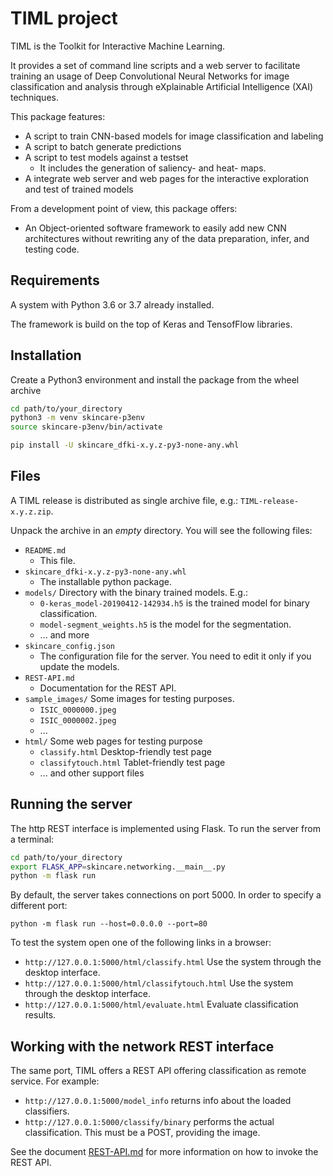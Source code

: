 # TIML project

TIML is the Toolkit for Interactive Machine Learning.

It provides a set of command line scripts and a web server to facilitate training an usage of Deep Convolutional Neural Networks for image classification and analysis through eXplainable Artificial Intelligence (XAI) techniques.

This package features:

* A script to train CNN-based models for image classification and labeling
* A script to batch generate predictions
* A script to test models against a testset
  * It includes the generation of saliency- and heat- maps.
* A integrate web server and web pages for the interactive exploration and test of trained models

From a development point of view, this package offers:

* An Object-oriented software framework to easily add new CNN architectures without rewriting any of the data preparation, infer, and testing code.

## Requirements

A system with Python 3.6 or 3.7 already installed.

The framework is build on the top of Keras and TensofFlow libraries.

## Installation

Create a Python3 environment and install the package from the wheel archive

```bash
cd path/to/your_directory
python3 -m venv skincare-p3env
source skincare-p3env/bin/activate

pip install -U skincare_dfki-x.y.z-py3-none-any.whl
```

## Files

A TIML release is distributed as single archive file, e.g.: `TIML-release-x.y.z.zip`.

Unpack the archive in an _empty_ directory.
You will see the following files:

* `README.md`
  * This file.
* `skincare_dfki-x.y.z-py3-none-any.whl`
  * The installable python package.
* `models/` Directory with the binary trained models. E.g.:
  * `0-keras_model-20190412-142934.h5` is the trained model for binary classification.
  * `model-segment_weights.h5` is the model for the segmentation.
  * ... and more
* `skincare_config.json`
    * The configuration file for the server. You need to edit it only if you update the models.
* `REST-API.md`
    * Documentation for the REST API.
* `sample_images/` Some images for testing purposes.
    * `ISIC_0000000.jpeg`
    * `ISIC_0000002.jpeg`
    * ...
* `html/` Some web pages for testing purpose
  * `classify.html` Desktop-friendly test page
  * `classifytouch.html` Tablet-friendly test page
  * ... and other support files

## Running the server

The http REST interface is implemented using Flask.
To run the server from a terminal:

```bash
cd path/to/your_directory
export FLASK_APP=skincare.networking.__main__.py
python -m flask run
```

By default, the server takes connections on port 5000.
In order to specify a different port:

    python -m flask run --host=0.0.0.0 --port=80


To test the system open one of the following links in a browser:

* `http://127.0.0.1:5000/html/classify.html` Use the system through the desktop interface.
* `http://127.0.0.1:5000/html/classifytouch.html` Use the system through the desktop interface.
* `http://127.0.0.1:5000/html/evaluate.html` Evaluate classification results.


## Working with the network REST interface

The same port, TIML offers a REST API offering classification as remote service.
For example:

* `http://127.0.0.1:5000/model_info` returns info about the loaded classifiers.
* `http://127.0.0.1:5000/classify/binary` performs the actual classification. This must be a POST, providing the image.

See the document [REST-API.md](REST-API.md) for more information on how to invoke the REST API.
